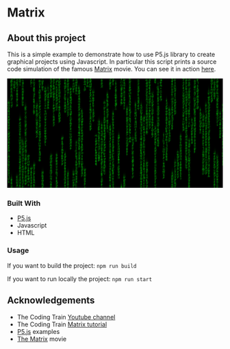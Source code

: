 # Matrix

## About this project
This is a simple example to demonstrate how to use P5.js library to create graphical projects using Javascript. In particular this script prints a source code simulation of the famous [Matrix](https://www.imdb.com/title/tt0133093/) movie. You can see it in action [here](https://master.d1iy52s0nx71wy.amplifyapp.com/).

![Screenshot](matrix.png)

### Built With
* [P5.js](https://p5js.org/)
* Javascript
* HTML

### Usage
If you want to build the project:
`npm run build` 

If you want to run locally the project:
`npm run start`


## Acknowledgements
* The Coding Train [Youtube channel](https://www.youtube.com/c/TheCodingTrain/featured)
* The Coding Train [Matrix tutorial](https://www.youtube.com/watch?v=S1TQCi9axzg)
* [P5.js](https://p5js.org/examples/) examples
* [The Matrix](https://www.imdb.com/title/tt0133093/)  movie